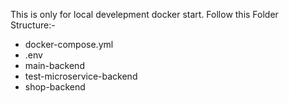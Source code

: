 This is only for local develepment docker start.
Follow this Folder Structure:- 
 - docker-compose.yml
 - .env
 - main-backend
 - test-microservice-backend
 - shop-backend
